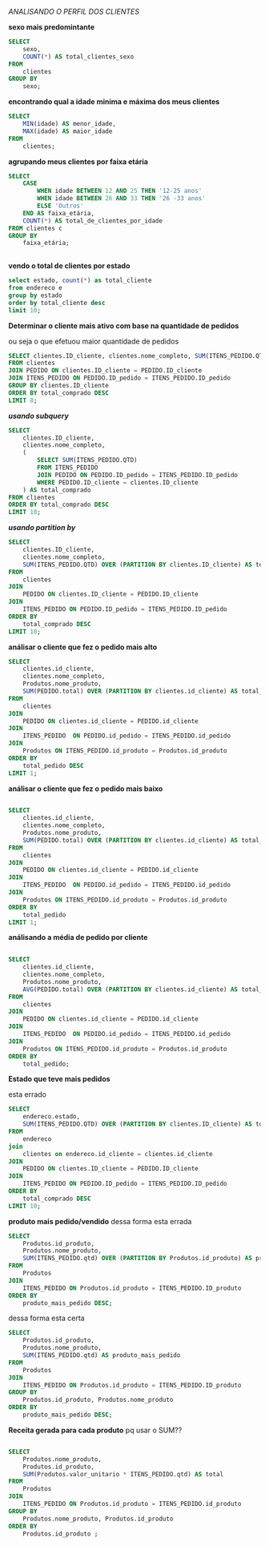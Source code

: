 *ANALISANDO O PERFIL DOS CLIENTES*

**sexo mais predomintante**

```sql
SELECT 
    sexo,
    COUNT(*) AS total_clientes_sexo
FROM 
    clientes
GROUP BY 
    sexo;
```
**encontrando qual a idade minima e máxima dos meus clientes**

```sql
SELECT 
    MIN(idade) AS menor_idade,
    MAX(idade) AS maior_idade
FROM 
    clientes;
```
**agrupando meus clientes por faixa etária**

```sql
SELECT 
    CASE 
        WHEN idade BETWEEN 12 AND 25 THEN '12-25 anos'
        WHEN idade BETWEEN 26 AND 33 THEN '26 -33 anos'
        ELSE 'Outros'
    END AS faixa_etária,
    COUNT(*) AS total_de_clientes_por_idade
FROM clientes c 
GROUP BY 
    faixa_etária;
   
```
**vendo o total de clientes por estado**

```sql
select estado, count(*) as total_cliente
from endereco e 
group by estado
order by total_cliente desc
limit 10; 
```
**Determinar o cliente mais ativo com base na quantidade de pedidos**

ou seja o que efetuou maior quantidade de pedidos

```sql
SELECT clientes.ID_cliente, clientes.nome_completo, SUM(ITENS_PEDIDO.QTD) AS total_comprado
FROM clientes
JOIN PEDIDO ON clientes.ID_cliente = PEDIDO.ID_cliente
JOIN ITENS_PEDIDO ON PEDIDO.ID_pedido = ITENS_PEDIDO.ID_pedido
GROUP BY clientes.ID_cliente
ORDER BY total_comprado DESC
LIMIT 8;

```
***usando subquery***

```sql
SELECT 
    clientes.ID_cliente, 
    clientes.nome_completo, 
    (
        SELECT SUM(ITENS_PEDIDO.QTD) 
        FROM ITENS_PEDIDO 
        JOIN PEDIDO ON PEDIDO.ID_pedido = ITENS_PEDIDO.ID_pedido 
        WHERE PEDIDO.ID_cliente = clientes.ID_cliente
    ) AS total_comprado
FROM clientes 
ORDER BY total_comprado DESC
LIMIT 10;
```

***usando partition by***

```sql
SELECT 
    clientes.ID_cliente, 
    clientes.nome_completo,
    SUM(ITENS_PEDIDO.QTD) OVER (PARTITION BY clientes.ID_cliente) AS total_comprado
FROM 
    clientes
JOIN 
    PEDIDO ON clientes.ID_cliente = PEDIDO.ID_cliente
JOIN 
    ITENS_PEDIDO ON PEDIDO.ID_pedido = ITENS_PEDIDO.ID_pedido
ORDER BY 
    total_comprado DESC
LIMIT 10;
```
**análisar o cliente que fez o pedido mais alto**

```sql	
SELECT 
    clientes.id_cliente,
    clientes.nome_completo,
    Produtos.nome_produto,
    SUM(PEDIDO.total) OVER (PARTITION BY clientes.id_cliente) AS total_pedido
FROM 
    clientes 
JOIN 
    PEDIDO ON clientes.id_cliente = PEDIDO.id_cliente 
JOIN 
    ITENS_PEDIDO  ON PEDIDO.id_pedido = ITENS_PEDIDO.id_pedido 
JOIN 
    Produtos ON ITENS_PEDIDO.id_produto = Produtos.id_produto
ORDER BY 
	total_pedido DESC 
LIMIT 1;
```
**análisar o cliente que fez o pedido mais baixo**

```sql
	
SELECT 
    clientes.id_cliente,
    clientes.nome_completo,
    Produtos.nome_produto,
    SUM(PEDIDO.total) OVER (PARTITION BY clientes.id_cliente) AS total_pedido
FROM 
    clientes 
JOIN 
    PEDIDO ON clientes.id_cliente = PEDIDO.id_cliente 
JOIN 
    ITENS_PEDIDO  ON PEDIDO.id_pedido = ITENS_PEDIDO.id_pedido 
JOIN 
    Produtos ON ITENS_PEDIDO.id_produto = Produtos.id_produto
ORDER BY 
	total_pedido 
LIMIT 1;

```

**análisando a média de pedido por cliente**

```sql
	
SELECT 
    clientes.id_cliente,
    clientes.nome_completo,
    Produtos.nome_produto,
    AVG(PEDIDO.total) OVER (PARTITION BY clientes.id_cliente) AS total_pedido
FROM 
    clientes 
JOIN 
    PEDIDO ON clientes.id_cliente = PEDIDO.id_cliente 
JOIN 
    ITENS_PEDIDO  ON PEDIDO.id_pedido = ITENS_PEDIDO.id_pedido 
JOIN 
    Produtos ON ITENS_PEDIDO.id_produto = Produtos.id_produto
ORDER BY 
	total_pedido;
```
**Estado que teve mais pedidos**

esta errado

```sql
SELECT 
    endereco.estado,
    SUM(ITENS_PEDIDO.QTD) OVER (PARTITION BY clientes.ID_cliente) AS total_comprado
FROM 
    endereco 
join
	clientes on endereco.id_cliente = clientes.id_cliente 
JOIN 
    PEDIDO ON clientes.ID_cliente = PEDIDO.ID_cliente
JOIN 
    ITENS_PEDIDO ON PEDIDO.ID_pedido = ITENS_PEDIDO.ID_pedido
ORDER BY 
    total_comprado DESC
LIMIT 10;
```
**produto mais pedido/vendido**
dessa forma esta errada 

```sql
SELECT 
    Produtos.id_produto,
    Produtos.nome_produto,
    SUM(ITENS_PEDIDO.qtd) OVER (PARTITION BY Produtos.id_produto) AS produto_mais_pedido
FROM 
    Produtos  
JOIN 
    ITENS_PEDIDO ON Produtos.id_produto = ITENS_PEDIDO.ID_produto 
ORDER BY 
    produto_mais_pedido DESC;
```

dessa forma esta certa

```sql
SELECT 
    Produtos.id_produto,
    Produtos.nome_produto,
    SUM(ITENS_PEDIDO.qtd) AS produto_mais_pedido
FROM 
    Produtos  
JOIN 
    ITENS_PEDIDO ON Produtos.id_produto = ITENS_PEDIDO.ID_produto 
GROUP BY 
    Produtos.id_produto, Produtos.nome_produto
ORDER BY 
    produto_mais_pedido DESC;
```

**Receita gerada para cada produto**
pq usar o SUM??
```sql

SELECT
    Produtos.nome_produto,
    Produtos.id_produto,
    SUM(Produtos.valor_unitario * ITENS_PEDIDO.qtd) AS total
FROM
    Produtos 
JOIN
    ITENS_PEDIDO ON Produtos.id_produto = ITENS_PEDIDO.id_produto
GROUP BY
    Produtos.nome_produto, Produtos.id_produto 
ORDER BY
    Produtos.id_produto ;
```

```sql

```

```sql

```

```sql

```

```sql

```
